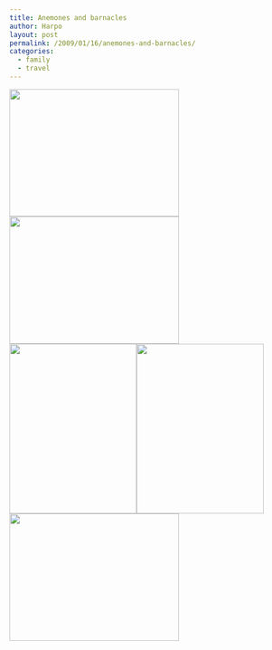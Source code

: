 ```yaml
---
title: Anemones and barnacles
author: Harpo
layout: post
permalink: /2009/01/16/anemones-and-barnacles/
categories:
  - family
  - travel
---
```

[<img src="http://harpojaeger.github.io/wp-content/uploads/2009/01/l-640-480-5d0906e5-def5-4339-8b05-57c548d5d03c.jpeg" alt="" width="300" height="225" class="alignnone size-full wp-image-364" />][1][<img src="http://harpojaeger.github.io/wp-content/uploads/2009/01/l-640-480-35149aa3-23e9-4d4e-bcbb-966bfef76438.jpeg" alt="" width="300" height="225" class="alignnone size-full wp-image-364" />][2][<img src="http://harpojaeger.github.io/wp-content/uploads/2009/01/p-640-480-9d5967af-be40-4a57-a633-96768ebf6ff5.jpeg" alt="" width="225" height="300" class="alignnone size-full wp-image-364" />][3][<img src="http://harpojaeger.github.io/wp-content/uploads/2009/01/p-640-480-75ec1c4e-aa22-4abd-98c0-cc39d4188d6f.jpeg" alt="" width="225" height="300" class="alignnone size-full wp-image-364" />][4][<img src="http://harpojaeger.github.io/wp-content/uploads/2009/01/l-640-480-937e03af-0caa-4f45-b465-0fc31e4356a6.jpeg" alt="" width="300" height="225" class="alignnone size-full wp-image-364" />][5]

 [1]: http://harpojaeger.github.io/wp-content/uploads/2009/01/l-640-480-5d0906e5-def5-4339-8b05-57c548d5d03c.jpeg
 [2]: http://harpojaeger.github.io/wp-content/uploads/2009/01/l-640-480-35149aa3-23e9-4d4e-bcbb-966bfef76438.jpeg
 [3]: http://harpojaeger.github.io/wp-content/uploads/2009/01/p-640-480-9d5967af-be40-4a57-a633-96768ebf6ff5.jpeg
 [4]: http://harpojaeger.github.io/wp-content/uploads/2009/01/p-640-480-75ec1c4e-aa22-4abd-98c0-cc39d4188d6f.jpeg
 [5]: http://harpojaeger.github.io/wp-content/uploads/2009/01/l-640-480-937e03af-0caa-4f45-b465-0fc31e4356a6.jpeg